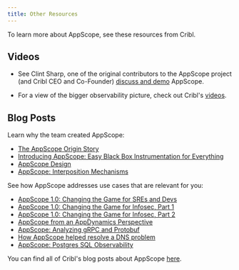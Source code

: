 ```yaml
---
title: Other Resources
---
```


To learn more about AppScope, see these resources from Cribl.

## Videos

- See Clint Sharp, one of the original contributors to the AppScope project (and Cribl CEO and Co-Founder) [discuss and demo](https://vimeo.com/730488487) AppScope.

- For a view of the bigger observability picture, check out Cribl's [videos](https://cribl.io/resources/?category=videos).

## Blog Posts

Learn why the team created AppScope:

- [The AppScope Origin Story](https://cribl.io/blog/the-appscope-origin-story/)  
- [Introducing AppScope: Easy Black Box Instrumentation for Everything](https://cribl.io/blog/introducing-appscope-easy-black-box-instrumentation-for-everything/)
- [AppScope Design](https://cribl.io/blog/appscope-design/)
- [AppScope: Interposition Mechanisms](https://cribl.io/blog/interposition-mechanisms/)

See how AppScope addresses use cases that are relevant for you:

- [AppScope 1.0: Changing the Game for SREs and Devs](https://cribl.io/blog/appscope-1-0-changing-the-game-for-sres-and-devs/)
- [AppScope 1.0: Changing the Game for Infosec, Part 1](https://cribl.io/blog/appscope-1-0-changing-the-game-for-infosec-part-1/)
- [AppScope 1.0: Changing the Game for Infosec, Part 2](https://cribl.io/blog/appscope-1-0-changing-the-game-for-infosec-part-2)
- [AppScope from an AppDynamics Perspective](https://cribl.io/blog/appscope-from-an-appdynamics-perspective/)
- [AppScope: Analyzing gRPC and Protobuf](https://cribl.io/blog/analyzing-grpc-and-protobuf/)
- [How AppScope helped resolve a DNS problem](https://cribl.io/blog/how-appscope-helped-resolve-a-dns-problem/)
- [AppScope: Postgres SQL Observability](https://cribl.io/blog/appscope-postgres-sql-observability/)

You can find all of Cribl's blog posts about AppScope [here](https://cribl.io/blog/?s=appscope).

